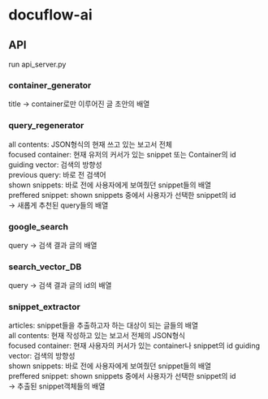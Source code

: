 # docuflow-ai

## API

run api_server.py

### container_generator

title -> container로만 이루어진 글 초안의 배열

### query_regenerator

all contents: JSON형식의 현재 쓰고 있는 보고서 전체\
focused container: 현재 유저의 커서가 있는 snippet 또는 Container의 id\
guiding vector: 검색의 방향성\
previous query: 바로 전 검색어\
shown snippets: 바로 전에 사용자에게 보여줬던 snippet들의 배열\
preffered snippet: shown snippets 중에서 사용자가 선택한 snippet의 id\
-> 새롭게 추천된 query들의 배열

### google_search

query -> 검색 결과 글의 배열

### search_vector_DB

query -> 검색 결과 글의 id의 배열

### snippet_extractor

articles: snippet들을 추출하고자 하는 대상이 되는 글들의 배열\
all contents: 현재 작성하고 있는 보고서 전체의 JSON형식\
focused container: 현재 사용자의 커서가 있는 container나 snippet의 id
guiding vector: 검색의 방향성\
shown snippets: 바로 전에 사용자에게 보여줬던 snippet들의 배열\
preffered snippet: shown snippets 중에서 사용자가 선택한 snippet의 id\
-> 추출된 snippet객체들의 배열
